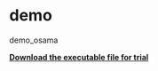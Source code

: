 # demo
demo_osama

**<a href="https://drive.google.com/file/d/15dHsIlhnKaWjaeHxidpSQU9jNJxhN4JG/view?usp=sharing">Download the executable file for trial</a>**
